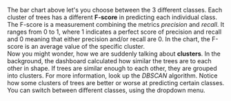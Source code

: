 The bar chart above let's you choose between the 3 different classes. Each cluster of trees has a different **F-score** in predicting each individual class. The F-score is a measurement combining the metrics *precision* and *recall*. It ranges from 0 to 1, where 1 indicates a perfect score of precision and recall and 0 meaning that either precision and/or recall are 0. In the chart, the F-score is an average value of the specific cluster.  
Now you might wonder, how we are suddenly talking about **clusters**. In the background, the dashboard calculated how similar the trees are to each other in shape. If trees are similar enough to each other, they are grouped into clusters. For more information, look up the *DBSCAN* algorithm. Notice how some clusters of trees are better or worse at predicting certain classes. You can switch between different classes, using the dropdown menu.